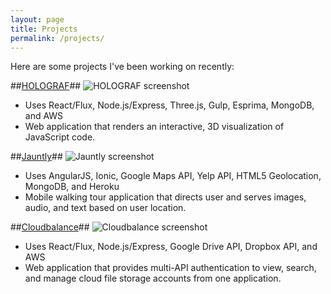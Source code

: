 ```yaml
---
layout: page
title: Projects
permalink: /projects/
---
```


Here are some projects I've been working on recently:

##[HOLOGRAF](http://holograf.io)##
![HOLOGRAF screenshot](../assets/projects/holograf.png)

- Uses React/Flux, Node.js/Express, Three.js, Gulp, Esprima, MongoDB, and AWS 
- Web application that renders an interactive, 3D visualization of JavaScript code.


##[Jauntly](http://gojaunt.co)##
![Jauntly screenshot](../assets/projects/jauntly.png)

- Uses AngularJS, Ionic, Google Maps API, Yelp API, HTML5 Geolocation, MongoDB, and Heroku 
- Mobile walking tour application that directs user and serves images, audio, and text based on user location.


##[Cloudbalance](https://cloudbalance.co)##
![Cloudbalance screenshot](../assets/projects/cloudbalance.png)

- Uses React/Flux, Node.js/Express, Google Drive API, Dropbox API, and AWS 
- Web application that provides multi-API authentication to view, search, and manage cloud file storage accounts from one application.

<!-- ##[Asteroids with D3](http://d3asteroids.azurewebsites.net)##
![D3 Asteroids screenshot](../assets/projects/d3Asteroids.png)

- Uses D3 and deployed on Azure


##[Caffeine Slot Machine](http://caffeine-slot-machine.herokuapp.com)##
![Caffeine Slot Machine screenshot](../assets/projects/caffeine-slot-machine.png)

- Uses 3D CSS transitions and deployed on Heroku
- This project site simply came from a day of practice in using custom CSS transitions, which is what all of the animations used. 
 -->